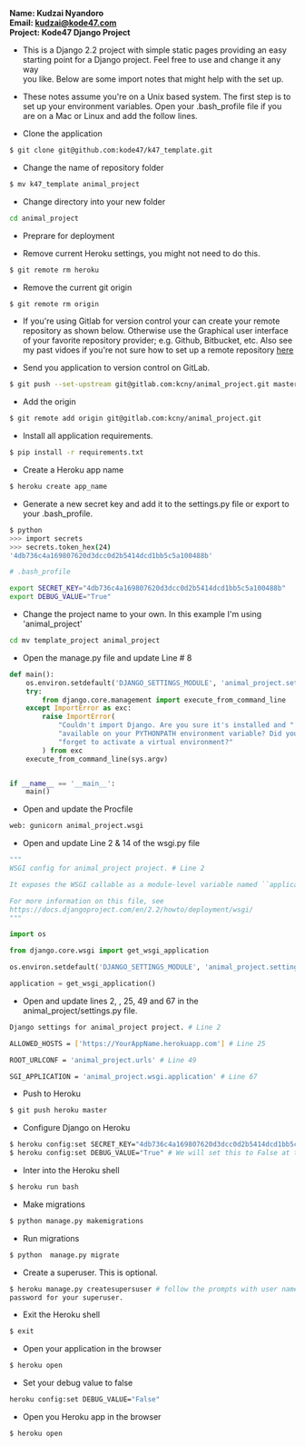 **Name: Kudzai Nyandoro**  
**Email: kudzai@kode47.com**  
**Project: Kode47 Django Project**  

- This is a Django 2.2 project with simple static pages providing an easy  
  starting point for a Django project. Feel free to use and change it any way  
  you like. Below are some import notes that might help with the set up.

- These notes assume you're on a Unix based system.  The first step is to set
   up  your environment variables.  Open your .bash_profile file if you are on a
   Mac or Linux and add the follow lines.

- Clone the application 

```bash
$ git clone git@github.com:kode47/k47_template.git
```

- Change the name of repository folder

```bash
$ mv k47_template animal_project
```

- Change directory into your new folder
 
```bash
cd animal_project
```
-  Preprare for deployment

- Remove current Heroku settings, you might not need to do this.

```bash
$ git remote rm heroku
```

- Remove the current git origin

```bash
$ git remote rm origin
```

-  If you're using Gitlab for version control your can create your remote
  repository as shown below. Otherwise use the Graphical user interface of your
  favorite repository provider; e.g. Github, Bitbucket, etc.  Also see my past
  vidoes if you're not sure how to set up a remote repository [here](https://kode47.com)


- Send you application to version control on GitLab.
 
```bash
$ git push --set-upstream git@gitlab.com:kcny/animal_project.git master
```

- Add the origin

```bash
$ git remote add origin git@gitlab.com:kcny/animal_project.git
```

- Install all application requirements.

```bash
$ pip install -r requirements.txt
```

- Create a Heroku app name

```bash
$ heroku create app_name
```
- Generate a new secret key and add it to the settings.py file or export to
   your .bash_profile.

```bash
$ python
>>> import secrets
>>> secrets.token_hex(24)
'4db736c4a169807620d3dcc0d2b5414dcd1bb5c5a100488b'
```
  

```bash
# .bash_profile

export SECRET_KEY="4db736c4a169807620d3dcc0d2b5414dcd1bb5c5a100488b"
export DEBUG_VALUE="True"
```

- Change the project name to your own.  In this example I'm using 'animal_project'

```bash
cd mv template_project animal_project
```

- Open the manage.py file and update Line # 8

```python
def main():
    os.environ.setdefault('DJANGO_SETTINGS_MODULE', 'animal_project.settings') # Line 8
    try:
        from django.core.management import execute_from_command_line
    except ImportError as exc:
        raise ImportError(
            "Couldn't import Django. Are you sure it's installed and "
            "available on your PYTHONPATH environment variable? Did you "
            "forget to activate a virtual environment?"
        ) from exc
    execute_from_command_line(sys.argv)


if __name__ == '__main__':
    main()
```
 
- Open and update the Procfile

```bash
web: gunicorn animal_project.wsgi
```

- Open and update Line 2 & 14 of the wsgi.py file

```python
"""
WSGI config for animal_project project. # Line 2

It exposes the WSGI callable as a module-level variable named ``application``.

For more information on this file, see
https://docs.djangoproject.com/en/2.2/howto/deployment/wsgi/
"""

import os

from django.core.wsgi import get_wsgi_application

os.environ.setdefault('DJANGO_SETTINGS_MODULE', 'animal_project.settings') # Line 14

application = get_wsgi_application()

```

- Open and update lines 2, , 25, 49 and 67 in the animal_project/settings.py file.

```bash
Django settings for animal_project project. # Line 2

ALLOWED_HOSTS = ['https://YourAppName.herokuapp.com'] # Line 25

ROOT_URLCONF = 'animal_project.urls' # Line 49

SGI_APPLICATION = 'animal_project.wsgi.application' # Line 67
```

- Push to Heroku
```bash
$ git push heroku master
```

- Configure Django on Heroku

```bash
$ heroku config:set SECRET_KEY="4db736c4a169807620d3dcc0d2b5414dcd1bb5c5a100488b"
$ heroku config:set DEBUG_VALUE="True" # We will set this to False at the end.
```
 
- Inter into the Heroku shell

```bash
$ heroku run bash
```

- Make migrations
```bash
$ python manage.py makemigrations
```

- Run migrations

```bash
$ python  manage.py migrate
````

- Create a superuser. This is optional.

```bash
$ heroku manage.py createsupersuser # follow the prompts with user name and
password for your superuser.
```


- Exit the Heroku shell

```bash
$ exit
```

- Open your application in the browser

```bash
$ heroku open
```

- Set your debug value to false

```bash
heroku config:set DEBUG_VALUE="False"
```

- Open you Heroku app in the browser

```bash
$ heroku open
```


